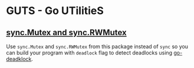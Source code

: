 # GUTS - Go UTilitieS

## [sync.Mutex and sync.RWMutex](./sync/mutex.go)

Use `sync.Mutex` and `sync.RWMutex` from this package instead of `sync` so you can build your 
program with `deadlock` flag to detect deadlocks using [go-deadklock](https://github.com/sasha-s/go-deadlock).
